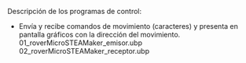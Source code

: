 Descripción de los programas de control:

- Envía y recibe comandos de movimiento (caracteres) y presenta en pantalla gráficos con la dirección del movimiento.
  01_roverMicroSTEAMaker_emisor.ubp
  02_roverMicroSTEAMaker_receptor.ubp
